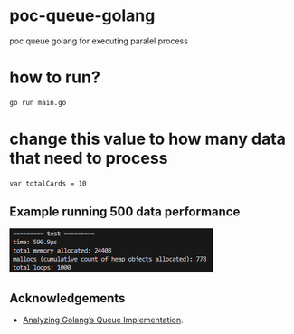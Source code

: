 # poc-queue-golang

poc queue golang for executing paralel process

# how to run?

```bash
go run main.go
```

# change this value to how many data that need to process

```bash
var totalCards = 10
```

## Example running 500 data performance

![App Screenshot](https://github.com/eldhoral/poc-queue-golang/blob/main/Screenshot%202023-09-14%20184512.png)

## Acknowledgements

 - [Analyzing Golang’s Queue Implementation](https://betterprogramming.pub/golang-queue-implementation-analysis-209629eb600d).

